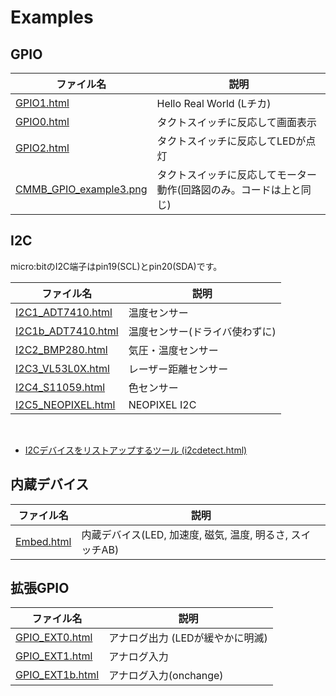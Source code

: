 # Examples 

## GPIO

|ファイル名  |説明  |
|---|---|
| [GPIO1.html](GPIO1.html) | Hello Real World (Lチカ) |
| [GPIO0.html](GPIO0.html) | タクトスイッチに反応して画面表示|
| [GPIO2.html](GPIO2.html) | タクトスイッチに反応してLEDが点灯 |
| [CMMB_GPIO_example3.png](../imgs/CMMB_GPIO_example3.png) | タクトスイッチに反応してモーター動作(回路図のみ。コードは上と同じ) |

## I2C
micro:bitのI2C端子はpin19(SCL)とpin20(SDA)です。

|ファイル名  |説明  |
|---|---|
| [I2C1_ADT7410.html](I2C1_ADT7410.html) | 温度センサー |
| [I2C1b_ADT7410.html](I2C1b_ADT7410.html) | 温度センサー(ドライバ使わずに) |
| [I2C2_BMP280.html](I2C2_BMP280.html) | 気圧・温度センサー |
| [I2C3_VL53L0X.html](I2C3_VL53L0X.html) | レーザー距離センサー |
| [I2C4_S11059.html](I2C4_S11059.html) |  色センサー |
| [I2C5_NEOPIXEL.html](I2C5_NEOPIXEL.html) |  NEOPIXEL I2C  |

<br>

- [I2Cデバイスをリストアップするツール (i2cdetect.html)](i2cdetect.html)


## 内蔵デバイス

|ファイル名  |説明  |
|---|---|
| [Embed.html](Embed.html) |  内蔵デバイス(LED, 加速度, 磁気, 温度, 明るさ, スイッチAB) |

## 拡張GPIO

|ファイル名  |説明  |
|---|---|
| [GPIO_EXT0.html](GPIO_EXT0.html) |  アナログ出力 (LEDが緩やかに明滅) |
| [GPIO_EXT1.html](GPIO_EXT1.html) |  アナログ入力 |
| [GPIO_EXT1b.html](GPIO_EXT1b.html) |  アナログ入力(onchange) |
